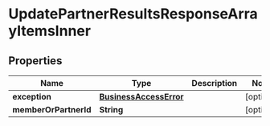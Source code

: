 

# UpdatePartnerResultsResponseArrayItemsInner


## Properties

Name | Type | Description | Notes
------------ | ------------- | ------------- | -------------
**exception** | [**BusinessAccessError**](BusinessAccessError.md) |  |  [optional]
**memberOrPartnerId** | **String** |  |  [optional]



